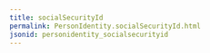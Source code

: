 ```yaml
---
title: socialSecurityId
permalink: PersonIdentity.socialSecurityId.html
jsonid: personidentity_socialsecurityid
---
```

